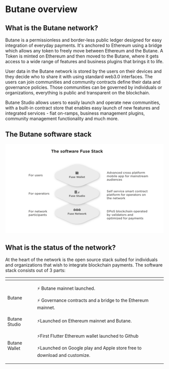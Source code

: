 # Butane overview

## What is the Butane network?

Butane is a permissionless and border-less public ledger designed for easy integration of everyday payments. It's anchored to Ethereum using a bridge which allows any token to freely move between Ethereum and the Butane. A Token is minted on Ethereum and then moved to the Butane, where it gets access to a wide range of features and business plugins that brings it to life.

User data in the Butane network is stored by the users on their devices and they decide who to share it with using standard web3.0 interfaces. The users can join communities and community contracts define their data and governance policies. Those communities can be governed by individuals or organizations, everything is public and transparent on the blockchain.

Butane Studio allows users to easily launch and operate new communities, with a built-in contract store that enables easy launch of new features and integrated services - fiat on-ramps, business management plugins, community management functionality and much more.

## The Butane software stack

![](.gitbook/assets/fuse-network-architecture2.jpg)

## What is the status of the network?

At the heart of the network is the open source stack suited for individuals and organizations that wish to integrate blockchain payments. The software stack consists out of 3 parts:

<table>
  <thead>
    <tr>
      <th style="text-align:left"></th>
      <th style="text-align:left"></th>
    </tr>
  </thead>
  <tbody>
    <tr>
      <td style="text-align:left">Butane</td>
      <td style="text-align:left">
        <p>&#x26A1; Butane mainnet launched.</p>
        <p>&#x26A1; Governance contracts and a bridge to the Ethereum mainnet.</p>
      </td>
    </tr>
    <tr>
      <td style="text-align:left">Butane Studio</td>
      <td style="text-align:left">&#x26A1;Launched on Ethereum mainnet and Butane.</td>
    </tr>
    <tr>
      <td style="text-align:left">Butane Wallet</td>
      <td style="text-align:left">
        <p>&#x26A1;First Flutter Ethereum wallet launched to Github</p>
        <p>&#x26A1;Launched on Google play and Apple store free to download and customize.</p>
      </td>
    </tr>
  </tbody>
</table>

